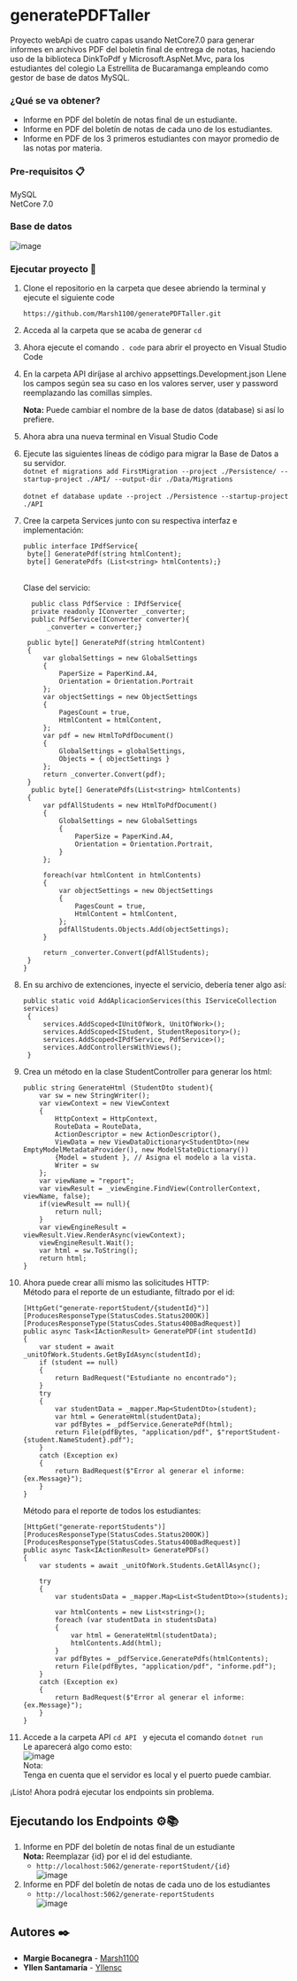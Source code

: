 # generatePDFTaller
Proyecto webApi de cuatro capas usando NetCore7.0 para generar informes en archivos PDF del boletín final de entrega de notas, haciendo uso de la biblioteca DinkToPdf y Microsoft.AspNet.Mvc,  para los estudiantes del colegio La Estrellita de Bucaramanga empleando como gestor de base de datos MySQL. 

### ¿Qué se va obtener?
  * Informe en PDF del boletín de notas final de un estudiante.
  * Informe en PDF del boletín de notas de cada uno de los estudiantes.
  * Informe en PDF de los 3 primeros estudiantes con mayor promedio de las notas por materia.

### Pre-requisitos 📋
MySQL<br>
NetCore 7.0
### Base de datos
![image](https://github.com/yllensc/generatePDFCsharp/assets/131481951/9afbcdb0-d825-4b54-993e-a9b73b610393)

### Ejecutar proyecto 🔧
1. Clone el repositorio en la carpeta que desee abriendo la terminal y ejecute el siguiente code
   ```
   https://github.com/Marsh1100/generatePDFTaller.git
   ```
2. Acceda al la carpeta que se acaba de generar
   ```cd  ```
3. Ahora ejecute el comando ```. code``` para abrir el proyecto en Visual Studio Code
4. En la carpeta API diríjase al archivo appsettings.Development.json
     Llene los campos según sea su caso en los valores server, user y password reemplazando las comillas simples.

     <b>Nota:</b> Puede cambiar el nombre de la base de datos (database) si así lo prefiere.
5. Ahora abra una nueva terminal en Visual Studio Code
6. Ejecute las siguientes líneas de código para migrar la Base de Datos a su servidor. <br>
     ```dotnet ef migrations add FirstMigration --project ./Persistence/ --startup-project ./API/ --output-dir ./Data/Migrations ```<br><br>
     ```dotnet ef database update --project ./Persistence --startup-project ./API```
7. Cree la carpeta Services junto con su respectiva interfaz e implementación:
   ```
   public interface IPdfService{
    byte[] GeneratePdf(string htmlContent);
    byte[] GeneratePdfs (List<string> htmlContents);}
   ```
   <br>
   Clase del servicio:
   
         public class PdfService : IPdfService{
         private readonly IConverter _converter;
         public PdfService(IConverter converter){
             _converter = converter;}

        public byte[] GeneratePdf(string htmlContent)
        {
            var globalSettings = new GlobalSettings
            {
                PaperSize = PaperKind.A4,
                Orientation = Orientation.Portrait
            };
            var objectSettings = new ObjectSettings
            {
                PagesCount = true,
                HtmlContent = htmlContent,
            };
            var pdf = new HtmlToPdfDocument()
            {
                GlobalSettings = globalSettings,
                Objects = { objectSettings }
            };
            return _converter.Convert(pdf);
        }
         public byte[] GeneratePdfs(List<string> htmlContents)
        {
            var pdfAllStudents = new HtmlToPdfDocument()
            {   
                GlobalSettings = new GlobalSettings
                {
                    PaperSize = PaperKind.A4,
                    Orientation = Orientation.Portrait,
                }
            };

            foreach(var htmlContent in htmlContents)
            {
                var objectSettings = new ObjectSettings
                {
                    PagesCount = true,
                    HtmlContent = htmlContent,
                };
                pdfAllStudents.Objects.Add(objectSettings);
            }

            return _converter.Convert(pdfAllStudents);
        }
       }
8. En su archivo de extenciones, inyecte el servicio, debería tener algo así:
   ```
   public static void AddAplicacionServices(this IServiceCollection services)
    {
        services.AddScoped<IUnitOfWork, UnitOfWork>();
        services.AddScoped<IStudent, StudentRepository>();
        services.AddScoped<IPdfService, PdfService>();
        services.AddControllersWithViews(); 
    }
   ```
9. Crea un método en la clase StudentController para generar los html:
    ```
    public string GenerateHtml (StudentDto student){
        var sw = new StringWriter();
        var viewContext = new ViewContext
        {
            HttpContext = HttpContext,
            RouteData = RouteData,
            ActionDescriptor = new ActionDescriptor(),
            ViewData = new ViewDataDictionary<StudentDto>(new EmptyModelMetadataProvider(), new ModelStateDictionary())
            {Model = student }, // Asigna el modelo a la vista.
            Writer = sw
        };
        var viewName = "report";
        var viewResult = _viewEngine.FindView(ControllerContext, viewName, false);
        if(viewResult == null){
            return null;
        }
        var viewEngineResult = viewResult.View.RenderAsync(viewContext);
        viewEngineResult.Wait();
        var html = sw.ToString();
        return html;
    }
    ```
10. Ahora puede crear allí mismo las solicitudes HTTP: <br>
    Método para el reporte de un estudiante, filtrado por el id:
    ```
    [HttpGet("generate-reportStudent/{studentId}")]
    [ProducesResponseType(StatusCodes.Status200OK)]
    [ProducesResponseType(StatusCodes.Status400BadRequest)]
    public async Task<IActionResult> GeneratePDF(int studentId)
    {
        var student = await _unitOfWork.Students.GetByIdAsync(studentId);
        if (student == null)
        {
            return BadRequest("Estudiante no encontrado");
        }
        try
        {            
            var studentData = _mapper.Map<StudentDto>(student);
            var html = GenerateHtml(studentData);
            var pdfBytes = _pdfService.GeneratePdf(html);
            return File(pdfBytes, "application/pdf", $"reportStudent-{student.NameStudent}.pdf");
        }
        catch (Exception ex)
        {
            return BadRequest($"Error al generar el informe: {ex.Message}");
        }
    }
    ```
    Método para el reporte de todos los estudiantes:
    <br>
    ```
    [HttpGet("generate-reportStudents")]
    [ProducesResponseType(StatusCodes.Status200OK)]
    [ProducesResponseType(StatusCodes.Status400BadRequest)]
    public async Task<IActionResult> GeneratePDFs()
    {
        var students = await _unitOfWork.Students.GetAllAsync();

        try
        {            
            var studentsData = _mapper.Map<List<StudentDto>>(students);
            
            var htmlContents = new List<string>();
            foreach (var studentData in studentsData)
            {
                var html = GenerateHtml(studentData);
                htmlContents.Add(html);
            }
            var pdfBytes = _pdfService.GeneratePdfs(htmlContents);
            return File(pdfBytes, "application/pdf", "informe.pdf");
        }
        catch (Exception ex)
        {
            return BadRequest($"Error al generar el informe: {ex.Message}");
        }
    }
    ```
11. Accede a la carpeta API ```cd API ``` y ejecuta el comando    ```dotnet run ```<br>
  Le aparecerá algo como esto:<br>
  ![image](https://github.com/yllensc/generatePDFCsharp/assets/131481951/9eede092-b899-4c32-9c14-a78721f05b2b)
<br>Nota:<br> Tenga en cuenta que el servidor es local y el puerto puede cambiar. <br>

¡Listo! Ahora podrá ejecutar los endpoints sin problema.<br>

## Ejecutando los Endpoints ⚙️📚
1. Informe en PDF del boletín de notas final de un estudiante<br>
   <b>Nota:</b> Reemplazar {id} por el id del estudiante.
   * ```http://localhost:5062/generate-reportStudent/{id} ```<br>
   ![image](https://github.com/yllensc/generatePDFCsharp/assets/131481951/3510195b-506c-465e-9ec7-c01c0ee96140)
3. Informe en PDF del boletín de notas de cada uno de los estudiantes<br>
    * ```http://localhost:5062/generate-reportStudents ```<br>
    ![image](https://github.com/yllensc/generatePDFCsharp/assets/131481951/e098f72a-3c47-449e-933e-63e87e66e1d8)


## Autores ✒️

* **Margie Bocanegra** - [Marsh1100](https://github.com/Marsh1100)
* **Yllen Santamaría** - [Yllensc](https://github.com/yllensc)
